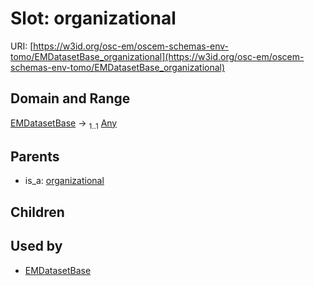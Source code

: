 
# Slot: organizational



URI: [https://w3id.org/osc-em/oscem-schemas-env-tomo/EMDatasetBase_organizational](https://w3id.org/osc-em/oscem-schemas-env-tomo/EMDatasetBase_organizational)


## Domain and Range

[EMDatasetBase](EMDatasetBase.md) &#8594;  <sub>1..1</sub> [Any](Any.md)

## Parents

 *  is_a: [organizational](organizational.md)

## Children


## Used by

 * [EMDatasetBase](EMDatasetBase.md)
